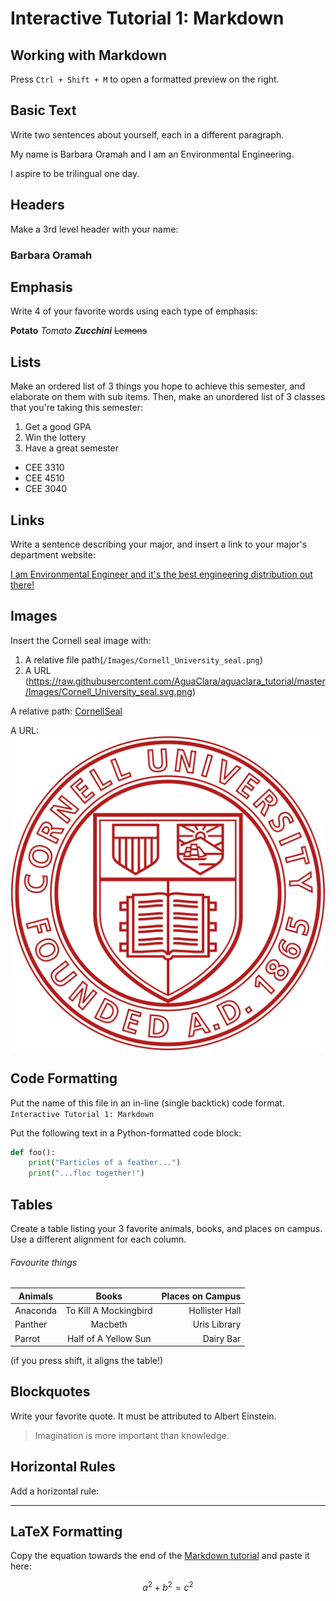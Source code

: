 # Interactive Tutorial 1: Markdown

## Working with Markdown

Press `Ctrl + Shift + M` to open a formatted preview on the right.

## Basic Text

Write two sentences about yourself, each in a different paragraph.

My name is Barbara Oramah and I am an Environmental Engineering.

I aspire to be trilingual one day.
<!--- Write your answer here. --->

## Headers

Make a 3rd level header with your name:

### Barbara Oramah

<!--- Write your answer here. --->

## Emphasis

Write 4 of your favorite words using each type of emphasis:

**Potato**
*Tomato*
***Zucchini***
~~Lemons~~
<!--- Write your answer here. --->

## Lists

Make an ordered list of 3 things you hope to achieve this semester, and elaborate on them with sub items. Then, make an unordered list of 3 classes that you're taking this semester:

1. Get a good GPA
2. Win the lottery
3. Have a great semester

* CEE 3310
* CEE 4510
* CEE 3040
<!--- Write your answer here. --->

## Links

Write a sentence describing your major, and insert a link to your major's department website:

[I am Environmental Engineer and it's the best engineering distribution out there!](http://www.cee.cornell.edu/)
<!--- Write your answer here. --->

## Images

Insert the Cornell seal image with:
  1. A relative file path(`/Images/Cornell_University_seal.png`)
  2. A URL (https://raw.githubusercontent.com/AguaClara/aguaclara_tutorial/master/Images/Cornell_University_seal.svg.png)

A relative path: [CornellSeal](`/Images/Cornell_University_seal.png`)

A URL: ![CornellSeal](https://raw.githubusercontent.com/AguaClara/aguaclara_tutorial/master/Images/Cornell_University_seal.svg.png)


<!--- Write your answer here. --->

## Code Formatting

Put the name of this file in an in-line (single backtick) code format.
```Interactive Tutorial 1: Markdown```


<!-- Write your answer here. -->

Put the following text in a Python-formatted code block:

```python
def foo():
    print("Particles of a feather...")
    print("...floc together!")
```

<!-- Write your answer here. -->

## Tables

Create a table listing your 3 favorite animals, books, and places on campus. Use a different alignment for each column.

###### Favourite things

| Animals  |         Books         | Places on Campus |
| -------- |:---------------------:| ----------------:|
| Anaconda | To Kill A Mockingbird |   Hollister Hall |
| Panther  |        Macbeth        |     Uris Library |
| Parrot   | Half of A Yellow Sun  |        Dairy Bar |
<!--- Write your answer here. --->
(if you press shift, it aligns the table!)

## Blockquotes

Write your favorite quote. It must be attributed to Albert Einstein.

> Imagination is more important than knowledge.

<!-- Write your answer here. -->

## Horizontal Rules

Add a horizontal rule:

---
<!-- Write your answer here. -->

## LaTeX Formatting

Copy the equation towards the end of the [Markdown tutorial](https://github.com/AguaClara/aguaclara_tutorial/wiki/Markdown#latex-formatting) and paste it here:

$$ a^2 + b^2 = c^2 $$
<!-- Write your answer here. -->
